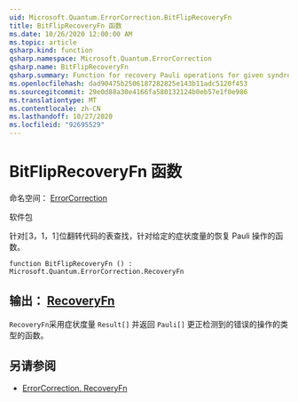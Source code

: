 ```yaml
---
uid: Microsoft.Quantum.ErrorCorrection.BitFlipRecoveryFn
title: BitFlipRecoveryFn 函数
ms.date: 10/26/2020 12:00:00 AM
ms.topic: article
qsharp.kind: function
qsharp.namespace: Microsoft.Quantum.ErrorCorrection
qsharp.name: BitFlipRecoveryFn
qsharp.summary: Function for recovery Pauli operations for given syndrome measurement by table lookup for the ⟦3, 1, 1⟧ bit flip code.
ms.openlocfilehash: dad90475b2506187282825e143b11adc5120f453
ms.sourcegitcommit: 29e0d88a30e4166fa580132124b0eb57e1f0e986
ms.translationtype: MT
ms.contentlocale: zh-CN
ms.lasthandoff: 10/27/2020
ms.locfileid: "92695529"
---
```

# <a name="bitfliprecoveryfn-function"></a>BitFlipRecoveryFn 函数

命名空间： [ErrorCorrection](xref:Microsoft.Quantum.ErrorCorrection)

软件包 [](https://nuget.org/packages/)


针对⟦3，1，1⟧位翻转代码的表查找，针对给定的症状度量的恢复 Pauli 操作的函数。

```qsharp
function BitFlipRecoveryFn () : Microsoft.Quantum.ErrorCorrection.RecoveryFn
```


## <a name="output--recoveryfn"></a>输出： [RecoveryFn](xref:Microsoft.Quantum.ErrorCorrection.RecoveryFn)

`RecoveryFn`采用症状度量 `Result[]` 并返回 `Pauli[]` 更正检测到的错误的操作的类型的函数。

## <a name="see-also"></a>另请参阅

- [ErrorCorrection. RecoveryFn](xref:Microsoft.Quantum.ErrorCorrection.RecoveryFn)